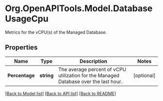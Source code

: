 # Org.OpenAPITools.Model.DatabaseUsageCpu
Metrics for the vCPU(s) of the Managed Database.

## Properties

Name | Type | Description | Notes
------------ | ------------- | ------------- | -------------
**Percentage** | **string** | The average percent of vCPU utilization for the Managed Database over the last hour. | [optional] 

[[Back to Model list]](../README.md#documentation-for-models) [[Back to API list]](../README.md#documentation-for-api-endpoints) [[Back to README]](../README.md)


